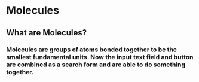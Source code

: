 # Molecules

## What are Molecules?

### Molecules are groups of atoms bonded together to be the smallest fundamental units. Now the input text field and button are combined as a search form and are able to do something together.